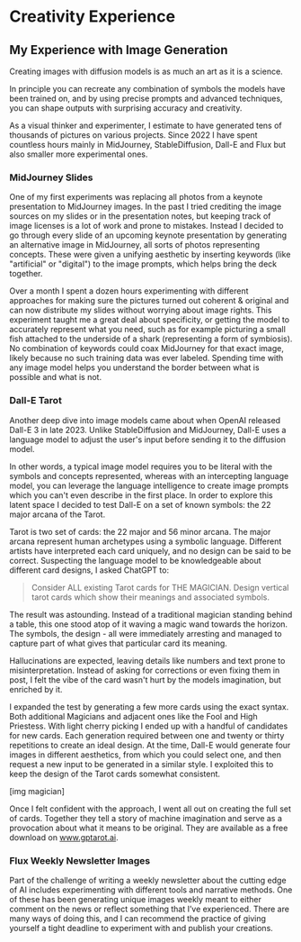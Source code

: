 # Creativity Experience
## My Experience with Image Generation

Creating images with diffusion models is as much an art as it is a science.

In principle you can recreate any combination of symbols the models have been trained on, and by using precise prompts and advanced techniques, you can shape outputs with surprising accuracy and creativity.

As a visual thinker and experimenter, I  estimate to  have generated tens of thousands of pictures on various projects. Since 2022 I have spent countless hours mainly in MidJourney, StableDiffusion, Dall-E and Flux but also smaller more experimental ones. 

### MidJourney Slides
One of my first experiments was replacing all photos from a keynote presentation to MidJourney images. In the past I tried crediting the image sources on my slides or in the presentation notes, but keeping track of image licenses is a lot of work and prone to mistakes. Instead I decided to go through every slide of an upcoming keynote presentation by generating an alternative image in MidJourney, all sorts of photos representing concepts.  These were given a unifying aesthetic by inserting keywords (like "artificial" or "digital") to the image prompts, which helps bring the deck together. 


Over a month I spent a dozen hours experimenting with different approaches for making sure the pictures turned out coherent & original and can now distribute my slides without worrying about image rights. This experiment taught me a great deal about specificity, or getting the model to accurately represent what you need, such as for example picturing a small fish attached to the underside of a shark (representing a form of symbiosis). No combination of keywords could coax MidJourney for that exact image, likely because no  such training data was ever labeled. Spending time with any image model helps you understand the border between what is possible and what is not. 



### Dall-E Tarot

Another deep dive into image models came about when OpenAI released Dall-E 3 in late 2023. Unlike StableDiffusion and MidJourney, Dall-E uses a language model to adjust the user's input before sending it to the diffusion model.

In other words, a typical image model requires you to be literal with the symbols and concepts represented, whereas with an intercepting language model, you can leverage the language intelligence to create image prompts which you can't even describe in the first place. In order to explore this latent space I decided to test Dall-E on a set of known symbols: the 22 major arcana of the Tarot. 

Tarot is two set of cards: the 22 major and 56 minor arcana. The major arcana represent human archetypes using a symbolic language. Different artists have interpreted each card uniquely, and no design can be said to be correct. Suspecting the language model to be knowledgeable about different card designs, I asked ChatGPT to:

> Consider ALL existing Tarot cards for THE MAGICIAN.
> Design vertical tarot cards which show their meanings and associated symbols.


The result was astounding. 
Instead of a traditional magician standing behind a table, this one stood atop of it waving a magic wand towards the horizon. The symbols, the design - all were immediately arresting and managed to capture part of what gives that particular card its meaning. 


Hallucinations are expected, leaving details like numbers and text prone to misinterpretation. Instead of asking for corrections or even fixing them in post, I felt the vibe of the card wasn't hurt by the models imagination, but enriched by it. 

I expanded the test by generating a few more cards using the exact syntax. Both additional Magicians and adjacent ones like the Fool and High Priestess. With light cherry picking I ended up with a handful of candidates for new cards. Each generation required between one and twenty or thirty repetitions to create an ideal design. At the time, Dall-E would generate four images in different aesthetics, from which you could select one, and then request a new input to be generated in a similar style. I exploited this to keep the design of the Tarot cards somewhat consistent. 


[img magician]


Once I felt confident with the approach, I went all out on creating the full set of cards. Together they tell a story of machine imagination and serve as a provocation about what it means to be original. They are available as a free download on www.gptarot.ai. 



### Flux Weekly Newsletter Images
Part of the challenge of writing a weekly newsletter about the cutting edge of AI includes experimenting with different tools and narrative methods. One of these has been generating unique images weekly meant to either comment on the news or reflect something that I’ve experienced. There are many ways of doing this, and I can recommend the practice of giving yourself a tight deadline to experiment with and publish your creations. 







